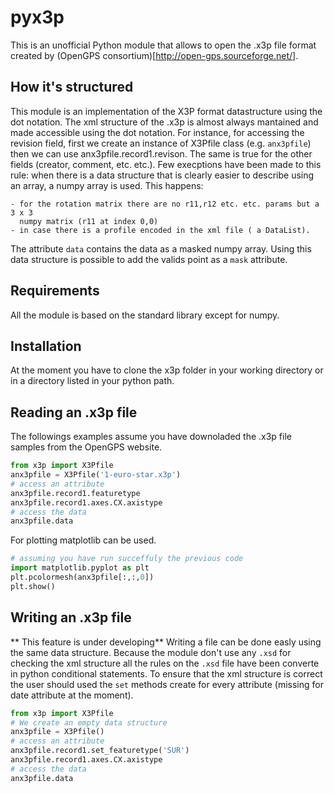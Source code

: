 # pyx3p
This is an unofficial Python module that allows to open the .x3p file format created by (OpenGPS consortium)[http://open-gps.sourceforge.net/].

## How it's structured
This module is an implementation of the X3P format datastructure using the dot
notation. The xml structure of the .x3p is almost always mantained and made
accessible using the dot notation. For instance, for accessing the revision field, first we create an instance of X3Pfile class (e.g. `anx3pfile`) then we can use
anx3pfile.record1.revison.
The same is true for the other fields (creator, comment, etc. etc.). 
Few execptions have been made to this rule: when there is a data structure that
is clearly easier to describe using an array, a numpy array is used.
This happens:

    - for the rotation matrix there are no r11,r12 etc. etc. params but a 3 x 3
      numpy matrix (r11 at index 0,0)
    - in case there is a profile encoded in the xml file ( a DataList).

The attribute `data` contains the data as a masked numpy array. Using this data structure is possible to add the valids point as a `mask` attribute.

## Requirements
All the module is based on the standard library except for numpy.

## Installation
At the moment you have to clone the x3p folder in your working directory or in a directory listed in your python path. 

 
## Reading an .x3p file 
The followings examples assume you have downoladed the .x3p file samples from the OpenGPS website.

```python
from x3p import X3Pfile
anx3pfile = X3Pfile('1-euro-star.x3p')
# access an attribute
anx3pfile.record1.featuretype
anx3pfile.record1.axes.CX.axistype
# access the data
anx3pfile.data
```

For plotting matplotlib can be used.

```python
# assuming you have run succeffuly the previous code
import matplotlib.pyplot as plt
plt.pcolormesh(anx3pfile[:,:,0])
plt.show()
```

## Writing an .x3p file
** This feature is under developing**
Writing a file can be done easly using the same data structure. Because the module don't use any `.xsd` for checking the xml structure all the rules on the `.xsd` file have been converte in python conditional statements. To ensure that the xml structure is correct the user should used the `set` methods create for every attribute (missing for date attribute  at the moment).

```python
from x3p import X3Pfile
# We create an empty data structure
anx3pfile = X3Pfile()
# access an attribute
anx3pfile.record1.set_featuretype('SUR')
anx3pfile.record1.axes.CX.axistype
# access the data
anx3pfile.data

```


